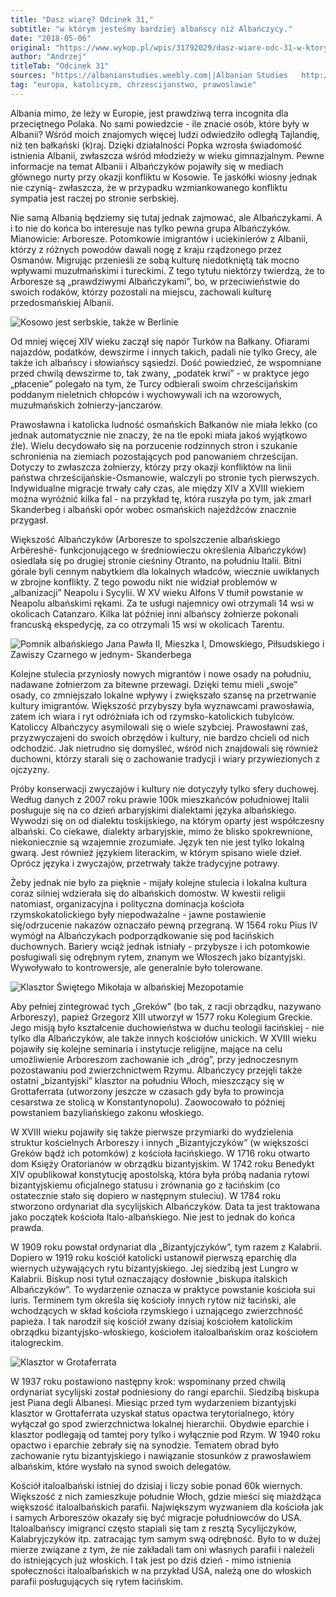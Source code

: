 ```yaml
---
title: "Dasz wiarę? Odcinek 31,"
subtitle: "w którym jesteśmy bardziej albańscy niż Albańczycy."
date: "2018-05-06"
original: "https://www.wykop.pl/wpis/31792029/dasz-wiare-odc-31-w-ktorym-jestesmy-bardziej-alban/"
author: "Andrzej"
titleTab: "Odcinek 31"
sources: "https://albanianstudies.weebly.com||Albanian Studies   http://www.newadvent.org/cathen/08206a.htm||Catholic Encyclopedia: Italo-Greeks"
tag: "europa, katolicyzm, chrzescijanstwo, prawoslawie"
---
```


Albania mimo, że leży w Europie, jest prawdziwą terra incognita dla przeciętnego Polaka. No sami powiedzcie - ile znacie osób, które były w Albanii? Wśród moich znajomych więcej ludzi odwiedziło odległą Tajlandię, niż ten bałkański (k)raj. Dzięki działalności Popka wzrosła świadomość istnienia Albanii, zwłaszcza wśród młodzieży w wieku gimnazjalnym. Pewne informacje na temat Albanii i Albańczyków pojawiły się w mediach głównego nurty przy okazji konfliktu w Kosowie. Te jaskółki wiosny jednak nie czynią- zwłaszcza, że w przypadku wzmiankowanego konfliktu sympatia jest raczej po stronie serbskiej.

Nie samą Albanią będziemy się tutaj jednak zajmować, ale Albańczykami. A i to nie do końca bo interesuje nas tylko pewna grupa Albańczyków. Mianowicie: Arboresze. Potomkowie imigrantów i uciekinierów z Albanii, którzy z różnych powodów dawali nogę z kraju rządzonego przez Osmanów. Migrując przenieśli ze sobą kulturę niedotkniętą tak mocno wpływami muzułmańskimi i tureckimi. Z tego tytułu niektórzy twierdzą, że to Arboresze są „prawdziwymi Albańczykami”, bo, w przeciwieństwie do swoich rodaków, którzy pozostali na miejscu, zachowali kulturę przedosmańskiej Albanii.

![Kosowo jest serbskie, także w Berlinie](../images/odc31/kosovo_srbija.jpg "Kosowo jest serbskie, także w Berlinie.")

Od mniej więcej XIV wieku zaczął się napór Turków na Bałkany. Ofiarami najazdów, podatków, dewszirme i innych takich, padali nie tylko Grecy, ale także ich albańscy i słowiańscy sąsiedzi. Dość powiedzieć, że wspomniane przed chwilą dewszirme to, tak zwany, „podatek krwi” - w praktyce jego „płacenie” polegało na tym, że Turcy odbierali swoim chrześcijańskim poddanym nieletnich chłopców i wychowywali ich na wzorowych, muzułmańskich żołnierzy-janczarów.

Prawosławna i katolicka ludność osmańskich Bałkanów nie miała lekko (co jednak automatycznie nie znaczy, że na tle epoki miała jakoś wyjątkowo źle). Wielu decydowało się na porzucenie rodzinnych stron i szukanie schronienia na ziemiach pozostających pod panowaniem chrześcijan. Dotyczy to zwłaszcza żołnierzy, którzy przy okazji konfliktów na linii państwa chrześcijańskie-Osmanowie, walczyli po stronie tych pierwszych. Indywidualne migracje trwały cały czas, ale między XIV a XVIII wiekiem można wyróżnić kilka fal - na przykład tę, która ruszyła po tym, jak zmarł Skanderbeg i albański opór wobec osmańskich najeźdźców znacznie przygasł.

Większość Albańczyków (Arboresze to spolszczenie albańskiego Arbëreshë- funkcjonującego w średniowieczu określenia Albańczyków) osiedlała się po drugiej stronie cieśniny Otranto, na południu Italii. Bitni górale byli cennym nabytkiem dla lokalnych władców, wiecznie uwikłanych w zbrojne konflikty. Z tego powodu nikt nie widział problemów w „albanizacji” Neapolu i Sycylii. W XV wieku Alfons V tłumił powstanie w Neapolu albańskimi rękami. Za te usługi najemnicy owi otrzymali 14 wsi w okolicach Catanzaro. Kilka lat później inni albańscy żołnierze pokonali francuską ekspedycję, za co otrzymali 15 wsi w okolicach Tarentu.

![Pomnik albańskiego Jana Pawła II, Mieszka I, Dmowskiego, Piłsudskiego i Zawiszy Czarnego w jednym- Skanderbega](../images/odc31/skanderbeg.jpg "Pomnik albańskiego Jana Pawła II, Mieszka I, Dmowskiego, Piłsudskiego i Zawiszy Czarnego w jednym- Skanderbega.")

Kolejne stulecia przyniosły nowych migrantów i nowe osady na południu, nadawane żołnierzom za bitewne przewagi. Dzięki temu mieli „swoje” osady, co zmniejszało lokalne wpływy i zwiększało szansę na przetrwanie kultury imigrantów. Większość przybyszy była wyznawcami prawosławia, zatem ich wiara i ryt odróżniała ich od rzymsko-katolickich tubylców. Katoliccy Albańczycy asymilowali się o wiele szybciej. Prawosławni zaś, przyzwyczajeni do swoich obrzędów i kultury, nie bardzo chcieli od nich odchodzić. Jak nietrudno się domyśleć, wśród nich znajdowali się również duchowni, którzy starali się o zachowanie tradycji i wiary przywiezionych z ojczyzny.

Próby konserwacji zwyczajów i kultury nie dotyczyły tylko sfery duchowej. Według danych z 2007 roku prawie 100k mieszkańców południowej Italii posługuje się na co dzień arbaryjskimi dialektami języka albańskiego. Wywodzi się on od dialektu toskijskiego, na którym oparty jest współczesny albański. Co ciekawe, dialekty arbaryjskie, mimo że blisko spokrewnione, niekoniecznie są wzajemnie zrozumiałe. Język ten nie jest tylko lokalną gwarą. Jest również językiem literackim, w którym spisano wiele dzieł. Oprócz języka i zwyczajów, przetrwały także tradycyjne potrawy.

Żeby jednak nie było za pięknie - mijały kolejne stulecia i lokalna kultura coraz silniej wdzierała się do albańskich domostw. W kwestii religii natomiast, organizacyjna i polityczna dominacja kościoła rzymskokatolickiego były niepodważalne - jawne postawienie się/odrzucenie nakazów oznaczało pewną przegraną. W 1564 roku Pius IV wymógł na Albańczykach podporządkowanie się pod łacińskich duchownych. Bariery wciąż jednak istniały - przybysze i ich potomkowie posługiwali się odrębnym rytem, znanym we Włoszech jako bizantyjski. Wywoływało to kontrowersje, ale generalnie było tolerowane.

![Klasztor Świętego Mikołaja w albańskiej Mezopotamie](../images/odc31/mesopotama_albania.jpg "Klasztor Świętego Mikołaja w albańskiej Mezopotamie.")

Aby pełniej zintegrować tych „Greków” (bo tak, z racji obrządku, nazywano Arboreszy), papież Grzegorz XIII utworzył w 1577 roku Kolegium Greckie. Jego misją było kształcenie duchowieństwa w duchu teologii łacińskiej - nie tylko dla Albańczyków, ale także innych kościołów unickich. W XVIII wieku pojawiły się kolejne seminaria i instytucje religijne, mające na celu umożliwienie Arboreszom zachowanie ich „dróg”, przy jednoczesnym pozostawaniu pod zwierzchnictwem Rzymu. Albańczycy przejęli także ostatni „bizantyjski” klasztor na południu Włoch, mieszczący się w Grottaferrata (utworzony jeszcze w czasach gdy była to prowincja cesarstwa ze stolicą w Konstantynopolu). Zaowocowało to później powstaniem bazyliańskiego zakonu włoskiego.

W XVIII wieku pojawiły się także pierwsze przymiarki do wydzielenia struktur kościelnych Arboreszy i innych „Bizantyjczyków” (w większości Greków bądź ich potomków) z kościoła łacińskiego. W 1716 roku otwarto dom Księży Oratorianów w obrządku bizantyjskim. W 1742 roku Benedykt XIV opublikował konstytucję apostolską, która była próbą nadania rytowi bizantyjskiemu oficjalnego statusu i zrównania go z łacińskim (co ostatecznie stało się dopiero w następnym stuleciu). W 1784 roku stworzono ordynariat dla sycylijskich Albańczyków. Data ta jest traktowana jako początek kościoła Italo-albańskiego. Nie jest to jednak do końca prawda.

W 1909 roku powstał ordynariat dla „Bizantyjczyków”, tym razem z Kalabrii. Dopiero w 1919 roku kościół katolicki ustanowił pierwszą eparchię dla wiernych używających rytu bizantyjskiego. Jej siedzibą jest Lungro w Kalabrii. Biskup nosi tytuł oznaczający dosłownie „biskupa italskich Albańczyków”. To wydarzenie oznacza w praktyce powstanie kościoła sui iuris. Terminem tym określa się kościoły innych rytów niż łaciński, ale wchodzących w skład kościoła rzymskiego i uznającego zwierzchność papieża. I tak narodził się kościół zwany dzisiaj kościołem katolickim obrządku bizantyjsko-włoskiego, kościołem italoalbańskim oraz kościołem italogreckim.

![Klasztor w Grotaferrata](../images/odc31/grotta_ferrata.jpg "Klasztor w Grotaferrata.")

W 1937 roku postawiono następny krok: wspominany przed chwilą ordynariat sycylijski został podniesiony do rangi eparchii. Siedzibą biskupa jest Piana degli Albanesi. Miesiąc przed tym wydarzeniem bizantyjski klasztor w Grottaferrata uzyskał status opactwa terytorialnego, który wyłączał go spod zwierzchnictwa lokalnej hierarchii. Obydwie eparchie i klasztor podlegają od tamtej pory tylko i wyłącznie pod Rzym. W 1940 roku opactwo i eparchie zebrały się na synodzie. Tematem obrad było zachowanie rytu bizantyjskiego i nawiązanie stosunków z prawosławiem albańskim, które wysłało na synod swoich delegatów.

Kościół italoalbański istniej do dzisiaj i liczy sobie ponad 60k wiernych. Większość z nich zamieszkuje południe Włoch, gdzie mieści się miażdżąca większość italoalbańskich parafii. Największym wyzwaniem dla kościoła jak i samych Arboreszów okazały się być migracje południowców do USA. Italoalbańscy imigranci często stapiali się tam z resztą Sycylijczyków, Kalabryjczyków itp. zatracając tym samym swą odrębność. Było to w dużej mierze związane z tym, że nie zakładali tam oni własnych parafii i należeli do istniejących już włoskich. I tak jest po dziś dzień - mimo istnienia społeczności italoalbańskich w na przykład USA, należą one do włoskich parafii posługujących się rytem łacińskim.
